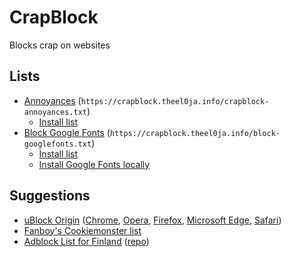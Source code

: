 # CrapBlock

Blocks crap on websites

## Lists
* [Annoyances](https://crapblock.theel0ja.info/crapblock-annoyances.txt) (`https://crapblock.theel0ja.info/crapblock-annoyances.txt`)
  * <a href="abp:subscribe?location=https://crapblock.theel0ja.info/crapblock-annoyances.txt&title=CrapBlock Annoyances&requiresLocation=https://crapblock.theel0ja.info/crapblock-annoyances.txt">Install list</a>
* [Block Google Fonts](https://crapblock.theel0ja.info/block-googlefonts.txt) (`https://crapblock.theel0ja.info/block-googlefonts.txt`)
  * <a href="abp:subscribe?location=https://crapblock.theel0ja.info/block-googlefonts.txt&title=CrapBlock Annoyances&requiresLocation=https://crapblock.theel0ja.info/block-googlefonts.txt">Install list</a>
  * [Install Google Fonts locally](https://github.com/theel0ja/googlefonts-loader)
  
<!-- * [Finnish Annoyance List](https://raw.githubusercontent.com/finnish-easylist-addition/finnish-annoyance-list/master/Finnish_annoyances.txt) (`https://raw.githubusercontent.com/finnish-easylist-addition/finnish-annoyance-list/master/Finnish_annoyances.txt`)
  * <a href="abp:subscribe?location=https://raw.githubusercontent.com/finnish-easylist-addition/finnish-annoyance-list/master/Finnish_annoyances.txt&title=Finnish Annoyance List&requiresLocation=https://raw.githubusercontent.com/finnish-easylist-addition/finnish-annoyance-list/master/Finnish_annoyances.txt">Install list</a> -->

## Suggestions

* [uBlock Origin](https://github.com/gorhill/uBlock) ([Chrome](https://chrome.google.com/webstore/detail/ublock-origin/cjpalhdlnbpafiamejdnhcphjbkeiagm), [Opera](https://addons.opera.com/en/extensions/details/ublock/), [Firefox](https://addons.mozilla.org/en-US/firefox/addon/ublock-origin/), [Microsoft Edge](https://www.microsoft.com/fi-fi/p/ublock-origin/9nblggh444l4?activetab=pivot:overviewtab), [Safari](https://safari-extensions.apple.com/details/?id=com.el1t.uBlock-3NU33NW2M3))
* <a href="abp:subscribe?location=https://secure.fanboy.co.nz/fanboy-cookiemonster.txt&title=Anti-Cookie List&requiresLocation=https://secure.fanboy.co.nz/fanboy-cookiemonster.txt">Fanboy's Cookiemonster list</a>
* <a href="abp:subscribe?location=https://raw.githubusercontent.com/finnish-easylist-addition/finnish-easylist-addition/master/Finland_adb.txt&title=Finnish Easylist Addition&requires_location=https://raw.githubusercontent.com/finnish-easylist-addition/finnish-easylist-addition/master/Finland_adb.txt">Adblock List for Finland</a> ([repo](https://github.com/theel0ja/finnish-easylist-addition))

<script src="https://cdnjs.cloudflare.com/ajax/libs/cookieconsent2/3.1.0/cookieconsent.min.js"></script>
<link rel="stylesheet" href="https://theel0ja.info/crapblock-cookieconsent/index.css">
<script src="https://theel0ja.info/crapblock-cookieconsent/index.js"></script>
